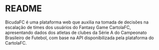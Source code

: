 # README

BicudaFC é uma plataforma web que auxilia na tomada de decisões na escalação de times dos usuários do Fantasy Game CartolaFC, apresentando dados dos atletas de clubes da Série A do Campeonato Brasileiro de Futebol, com base na API disponibilizada pela plataforma do CartolaFC.
